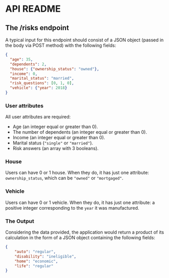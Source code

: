 # API README

## The /risks endpoint
A typical input for this endpoint should consist of a JSON object (passed in the body via POST method) with the following fields:

```JSON
{
  "age": 35,
  "dependents": 2,
  "house": {"ownership_status": "owned"},
  "income": 0,
  "marital_status": "married",
  "risk_questions": [0, 1, 0],
  "vehicle": {"year": 2018}
}
```

### User attributes
All user attributes are required:

- Age (an integer equal or greater than 0).
- The number of dependents (an integer equal or greater than 0).
- Income (an integer equal or greater than 0).
- Marital status (`"single"` or `"married"`).
- Risk answers (an array with 3 booleans).

### House
Users can have 0 or 1 house. When they do, it has just one attribute: `ownership_status`, which can be `"owned"` or `"mortgaged"`.

### Vehicle
Users can have 0 or 1 vehicle. When they do, it has just one attribute: a positive integer corresponding to the `year` it was manufactured.

### The Output 
Considering the data provided, the application would return a product of its calculation in the form of a JSON object containing the following fields: 

```JSON
{
    "auto": "regular",
    "disability": "ineligible",
    "home": "economic",
    "life": "regular"
}
```


